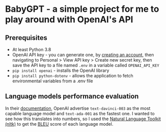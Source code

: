 # BabyGPT - a simple project for me to play around with OpenAI's API
## Prerequisites
 - At least Python 3.8
 - OpenAI API key - you can generate one, by [creating an account](https://openai.com/api/), then navigating to Personal > View API key > Create new secret key, then save the API key to a file named ```.env``` in a variable called ```OPENAI_API_KEY```
 - ```pip install openai``` - installs the OpenAI library
 - ```pip install python-dotenv``` - allows the application to fetch environmental variables from a .env file

## Language models performance evaluation
In their [documentation](https://beta.openai.com/docs/models/gpt-3), OpenAI advertise ```text-davinci-003``` as the most capable language model and ```text-ada-001``` as the fastest one. I wanted to see how this translates into numbers, so I used the [Natural Language Toolkit (nltk)](https://www.nltk.org/) to get the [BLEU](https://en.wikipedia.org/wiki/BLEU) score of each language model.
